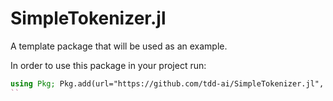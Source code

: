 # SimpleTokenizer.jl

A template package that will be used as an example. 

In order to use this package in your project run: 

```julia
using Pkg; Pkg.add(url="https://github.com/tdd-ai/SimpleTokenizer.jl", rev="main")
``
